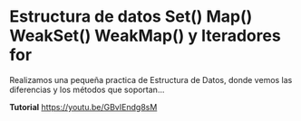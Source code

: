 # Estructura de datos Set() Map() WeakSet() WeakMap() y Iteradores for
Realizamos una pequeña practica de Estructura de Datos, donde vemos las diferencias y los métodos que soportan...

**Tutorial**
https://youtu.be/GBvIEndg8sM
<br/><br/>

